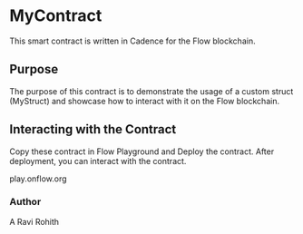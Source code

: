 # MyContract

This smart contract is written in Cadence for the Flow blockchain.

## Purpose

The purpose of this contract is to demonstrate the usage of a custom struct (MyStruct) and showcase how to interact with it on the Flow blockchain.

## Interacting with the Contract

Copy these contract in Flow Playground and Deploy the contract. After deployment, you can interact with the contract.

play.onflow.org

### Author

A Ravi Rohith
